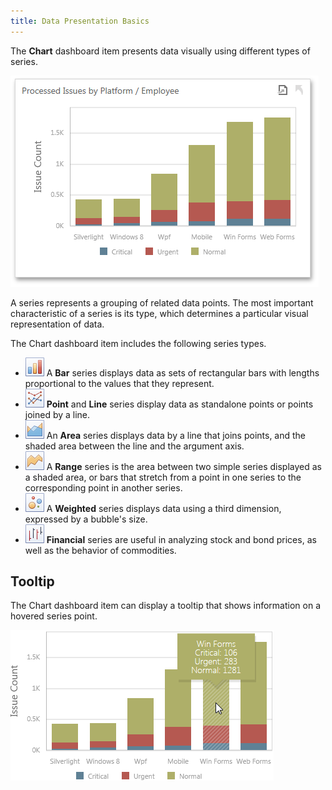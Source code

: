 ```yaml
---
title: Data Presentation Basics
---
```

The **Chart** dashboard item presents data visually using different types of series.

![ChartDashboardItem_Web](../../../../images/Img22473.png)

A series represents a grouping of related data points. The most important characteristic of a series is its type, which determines a particular visual representation of data.

The Chart dashboard item includes the following series types.
* ![Charts_SeriesTypes_Bar_Icon](../../../../images/Img18730.png) A **Bar** series displays data as sets of rectangular bars with lengths proportional to the values that they represent.
* ![Charts_SeriesTypes_Line_Icon](../../../../images/Img18746.png) **Point** and **Line** series display data as standalone points or points joined by a line.
* ![Charts_SeriesTypes_Area_Icon](../../../../images/Img18728.png) An **Area** series displays data by a line that joins points, and the shaded area between the line and the argument axis.
* ![Charts_SeriesTypes_RangeArea_Icon](../../../../images/Img18748.png) A **Range** series is the area between two simple series displayed as a shaded area, or bars that stretch from a point in one series to the corresponding point in another series.
* ![Charts_SeriesTypes_Bubble_Icon](../../../../images/Img18732.png) A **Weighted** series displays data using a third dimension, expressed by a bubble's size.
* ![Charts_SeriesTypes_HighLowClose_Icon](../../../../images/Img18744.png) **Financial** series are useful in analyzing stock and bond prices, as well as the behavior of commodities.

## Tooltip
The Chart dashboard item can display a tooltip that shows information on a hovered series point.

![Chart_CrosshairLabel_Web](../../../../images/Img22474.png)